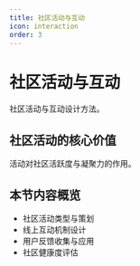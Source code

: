```yaml
---
title: 社区活动与互动
icon: interaction
order: 3
---
```


# 社区活动与互动

社区活动与互动设计方法。

## 社区活动的核心价值

活动对社区活跃度与凝聚力的作用。

## 本节内容概览

- 社区活动类型与策划
- 线上互动机制设计
- 用户反馈收集与应用
- 社区健康度评估

